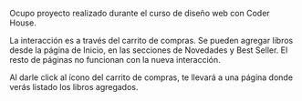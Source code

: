 Ocupo proyecto realizado durante el curso de diseño web con Coder House.

La interacción es a través del carrito de compras.
Se pueden agregar libros desde la página de Inicio, en las secciones de Novedades y Best Seller.
El resto de páginas no funcionan con la nueva interacción.

Al darle click al ícono del carrito de compras, te llevará a una página donde verás listado los libros agregados.
